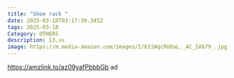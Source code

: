 ```yaml
---
title: "Shoe rack "
date: 2025-03-18T03:17:39.345Z
tags: 2025-03-18
Category: OTHERS
description: 13.xx
image: https://m.media-amazon.com/images/I/61iWqcRUOaL._AC_SX679_.jpg
---
```

https://amzlink.to/az09yafPbbbGb  ad